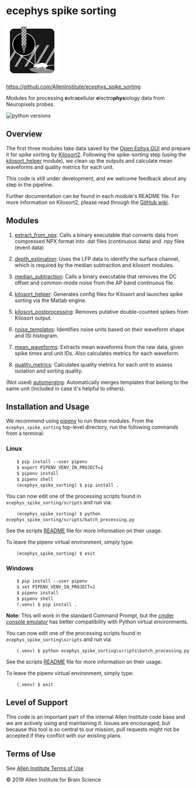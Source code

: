 # ecephys spike sorting

![ecephys_spike_sorting_icon](icon.png)

https://github.com/AllenInstitute/ecephys_spike_sorting

Modules for processing **e**xtra**c**ellular **e**lectro**phys**iology data from Neuropixels probes.

![python versions](https://img.shields.io/badge/python-3.5%20%7C%203.6%20%7C%203.7-blue.svg)


## Overview

The first three modules take data saved by the [Open Ephys GUI](https://github.com/open-ephys/plugin-gui) and prepare it for spike sorting by [Kilosort2](https://github.com/MouseLand/Kilosort2). Following the spike-sorting step (using the [kilosort_helper](ecephys_spike_sorting/modules/kilosort_helper/README.md) module), we clean up the outputs and calculate mean waveforms and quality metrics for each unit.

This code is still under development, and we welcome feedback about any step in the pipeline.

Further documentation can be found in each module's README file. For more information on Kilosort2, please read through the [GitHub wiki](https://github.com/MouseLand/Kilosort2/wiki).


## Modules

1. [extract_from_npx](ecephys_spike_sorting/modules/extract_from_npx/README.md): Calls a binary executable that converts data from compressed NPX format into .dat files (continuous data) and .npy files (event data)

2. [depth_estimation](ecephys_spike_sorting/modules/depth_estimation/README.md): Uses the LFP data to identify the surface channel, which is required by the median subtraction and kilosort modules.

3. [median_subtraction](ecephys_spike_sorting/modules/median_subtraction/README.md): Calls a binary executable that removes the DC offset and common-mode noise from the AP band continuous file.

4. [kilosort_helper](ecephys_spike_sorting/modules/kilosort_helper/README.md): Generates config files for Kilosort and launches spike sorting via the Matlab engine.

5. [kilosort_postprocessing](ecephys_spike_sorting/modules/kilosort_postprocessing/README.md): Removes putative double-counted spikes from Kilosort output.

6. [noise_templates](ecephys_spike_sorting/modules/noise_templates/README.md): Identifies noise units based on their waveform shape and ISI histogram.

7. [mean_waveforms](ecephys_spike_sorting/modules/mean_waveforms/README.md): Extracts mean waveforms from the raw data, given spike times and unit IDs. Also calculates metrics for each waveform.

8. [quality_metrics](ecephys_spike_sorting/modules/quality_metrics/README.md): Calculates quality metrics for each unit to assess isolation and sorting quality.

(Not used) [automerging](ecephys_spike_sorting/modules/automerging/README.md): Automatically merges templates that belong to the same unit (included in case it's helpful to others).


## Installation and Usage

We recommend using [pipenv](https://github.com/pypa/pipenv) to run these modules. From the `ecephys_spike_sorting` top-level directory, run the following commands from a terminal:

### Linux

```shell
    $ pip install --user pipenv
    $ export PIPENV_VENV_IN_PROJECT=1
    $ pipenv install
    $ pipenv shell
    (ecephys_spike_sorting) $ pip install .
```
You can now edit one of the processing scripts found in `ecephys_spike_sorting/scripts` and run via:

```shell
    (ecephys_spike_sorting) $ python ecephys_spike_sorting/scripts/batch_processing.py
```
See the scripts [README](ecephys_spike_sorting/scripts/README.md) file for more information on their usage.

To leave the pipenv virtual environment, simply type:

```shell
    (ecephys_spike_sorting) $ exit
```

### Windows

```shell
    $ pip install --user pipenv
    $ set PIPENV_VENV_IN_PROJECT=1
    $ pipenv install
    $ pipenv shell
    (.venv) $ pip install .
```
**Note:** This will work in the standard Command Prompt, but the [cmder console emulator](https://cmder.net/) has better compatibility with Python virtual environments.

You can now edit one of the processing scripts found in `ecephys_spike_sorting\scripts` and run via:

```shell
    (.venv) $ python ecephys_spike_sorting\scripts\batch_processing.py
```
See the scripts [README](ecephys_spike_sorting/scripts/README.md) file for more information on their usage.

To leave the pipenv virtual environment, simply type:

```shell
    (.venv) $ exit
```

## Level of Support

This code is an important part of the internal Allen Institute code base and we are actively using and maintaining it. Issues are encouraged, but because this tool is so central to our mission, pull requests might not be accepted if they conflict with our existing plans.


## Terms of Use

See [Allen Institute Terms of Use](https://alleninstitute.org/legal/terms-use/)


© 2019 Allen Institute for Brain Science